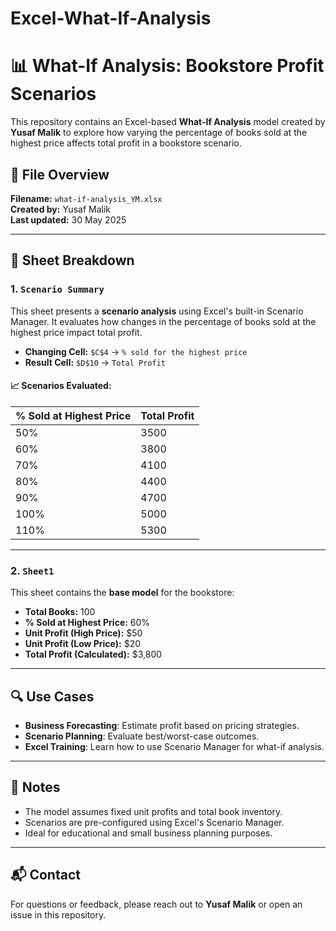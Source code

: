 # Excel-What-If-Analysis
# 📊 What-If Analysis: Bookstore Profit Scenarios

This repository contains an Excel-based **What-If Analysis** model created by **Yusaf Malik** to explore how varying the percentage of books sold at the highest price affects total profit in a bookstore scenario.

## 📁 File Overview

**Filename:** `what-if-analysis_YM.xlsx`  
**Created by:** Yusaf Malik  
**Last updated:** 30 May 2025

---

## 📄 Sheet Breakdown

### 1. `Scenario Summary`
This sheet presents a **scenario analysis** using Excel's built-in Scenario Manager. It evaluates how changes in the percentage of books sold at the highest price impact total profit.

- **Changing Cell:** `$C$4` → `% sold for the highest price`
- **Result Cell:** `$D$10` → `Total Profit`

#### 📈 Scenarios Evaluated:
| % Sold at Highest Price | Total Profit |
|-------------------------|--------------|
| 50%                     | 3500         |
| 60%                     | 3800         |
| 70%                     | 4100         |
| 80%                     | 4400         |
| 90%                     | 4700         |
| 100%                    | 5000         |
| 110%                    | 5300         |

---

### 2. `Sheet1`
This sheet contains the **base model** for the bookstore:

- **Total Books:** 100  
- **% Sold at Highest Price:** 60%  
- **Unit Profit (High Price):** \$50  
- **Unit Profit (Low Price):** \$20  
- **Total Profit (Calculated):** \$3,800

---

## 🔍 Use Cases

- **Business Forecasting**: Estimate profit based on pricing strategies.
- **Scenario Planning**: Evaluate best/worst-case outcomes.
- **Excel Training**: Learn how to use Scenario Manager for what-if analysis.

---

## 📌 Notes

- The model assumes fixed unit profits and total book inventory.
- Scenarios are pre-configured using Excel's Scenario Manager.
- Ideal for educational and small business planning purposes.

---

## 📬 Contact

For questions or feedback, please reach out to **Yusaf Malik** or open an issue in this repository.

